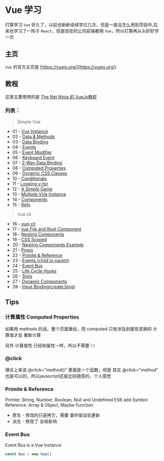 # Vue 学习

打算学习 `Vue` 好久了，以前也断断续续学过几次，但是一直没怎么用到项目中,后来也学习了一阵子 `React`，但是现在的公司前端都用 `Vue`，所以打算再从头好好学一次


## 主页

`Vue` 的官方主页是 [https://vuejs.org/](https://vuejs.org/)

## 教程

这里主要使用的是 [The Net Ninja 的 VueJs教程](https://www.youtube.com/watch?v=5LYrN_cAJoA&index=1&list=PL4cUxeGkcC9gQcYgjhBoeQH7wiAyZNrYa)

### 列表：

> Simple Vue

* 01 - [Vue Instance](https://github.com/bonfy/coding-school/tree/master/Vue/01)
* 02 - [Data & Methods](https://github.com/bonfy/coding-school/tree/master/Vue/02)
* 03 - [Data Binding](https://github.com/bonfy/coding-school/tree/master/Vue/03)
* 04 - [Events](https://github.com/bonfy/coding-school/tree/master/Vue/04)
* 05 - [Event Modifier](https://github.com/bonfy/coding-school/tree/master/Vue/05)
* 06 - [Keyboard Event](https://github.com/bonfy/coding-school/tree/master/Vue/06)
* 07 - [2-Way Data Binding](https://github.com/bonfy/coding-school/tree/master/Vue/07)
* 08 - [Computed Properties](https://github.com/bonfy/coding-school/tree/master/Vue/08)
* 09 - [Dynamic CSS Classes](https://github.com/bonfy/coding-school/tree/master/Vue/09)
* 10 - [Conditionals](https://github.com/bonfy/coding-school/tree/master/Vue/10)
* 11 - [Looping v-for](https://github.com/bonfy/coding-school/tree/master/Vue/11)
* 12 - [A Simple Game](https://github.com/bonfy/coding-school/tree/master/Vue/12)
* 13 - [Multiple VUe Instance](https://github.com/bonfy/coding-school/tree/master/Vue/13)
* 14 - [Components](https://github.com/bonfy/coding-school/tree/master/Vue/14)
* 15 - [Refs](https://github.com/bonfy/coding-school/tree/master/Vue/15)

> Vue cli

* 16 - [vue-cli](https://github.com/bonfy/coding-school/tree/master/Vue/16)
* 17 - [vue File and Root Component](https://github.com/bonfy/coding-school/tree/master/Vue/17)
* 18 - [Nesting Components](https://github.com/bonfy/coding-school/tree/master/Vue/18)
* 19 - [CSS Scoped](https://github.com/bonfy/coding-school/tree/master/Vue/19)
* 20 - [Nesting Components Example](https://github.com/bonfy/coding-school/tree/master/Vue/20)
* 21 - [Props](https://github.com/bonfy/coding-school/tree/master/Vue/21)
* 22 - [Primite & Reference](https://github.com/bonfy/coding-school/tree/master/Vue/22)
* 23 - [Events (child to parent)](https://github.com/bonfy/coding-school/tree/master/Vue/23)
* 24 - [Event Bus](https://github.com/bonfy/coding-school/tree/master/Vue/24)
* 25 - [Life Cycle Hooks](https://github.com/bonfy/coding-school/tree/master/Vue/25)
* 26 - [Slots](https://github.com/bonfy/coding-school/tree/master/Vue/26)
* 27 - [Dynamic Components](https://github.com/bonfy/coding-school/tree/master/Vue/27)
* 28 - [Input Binding(create blog)](https://github.com/bonfy/coding-school/tree/master/Vue/28)
## Tips

### 计算属性 Computed Properties

如果用 methods 的话，整个页面重绘，而 computed 只有涉及到属性变换的 计算值才会 重新计算

另外 计算属性 已经和属性一样，所以不需要 `()`

### @click

理论上来说 @click="method()" 里面是一个函数，但是 其实 @click="method" 也是可以的，所以javascript还是比较随意的，个人感觉

### Primite & Reference

Primite: String, Number, Boolean, Null and Undefined ES6 add Symbol
Reference: Array & Object, Maybe Function

* 原生 - 修改的只是拷贝，需要 事件驱动去更新
* 派生 - 修改了 全局影响

### Event Bus

Event Bus is a Vue Instance
```js
const bus = new Vue()
```
